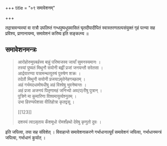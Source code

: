 +++
title = "०९ समावेशनम्"

+++

तद्रात्रावन्यस्यां वा रात्रौ उपलिप्तं गन्धपुष्पधूपवासितं घृतदीपादीपितं स्वास्तरणतल्पसंयुक्तं गृहं पत्न्या सह प्रविश्य, प्राणानायम्य, समावेशनं करिष्य इति सङ्कल्प्य ॥

## समावेशनमन्त्रः

> आरोहोरुमुपबर्हस्व बाहुं परिष्वजस्व जायाँ सुमनस्यमानः ।  
तस्यां पुष्यतं मिथुनौ सयोनी बह्वीं प्रजां जनयन्तौ सरेतसा ।  
आर्द्रयारण्या यत्रामन्थत्पुरुषं पुरुषेण शक्रः ।  
तदेतौ मिथुनौ सयोनी प्रजयाऽमृतेनेहगच्छतम् ।  
अहं गर्भमदधामोषधीषु अहं विश्वेषु भुवनेष्वन्तः ।  
अहं प्रजा अजनयं पितृणामहं जनिभ्यो अव(प)रीषु पुत्रान् ।  
पुत्रिणे मा कुमारिणा विश्वमायुर्व्यश्नुतम् ।  
उभा हिरण्यपेशसा वीतिहोत्रा कृतद्वसू ।  
>
> [[123]]
>
> दशस्यं त्वाऽमृताय कँशमूधो रोमशँहथो देवेषु कृणुतो दुवः ।

इति जपित्वा, तया सह संविशेत् । विवाहान्ते समावेशनाकरणे गर्भाधानात्पूर्वं समावेशनं जपित्वा, गर्भाधानमन्त्रं जपित्वा, गर्भाधानं कुर्यात् । 
